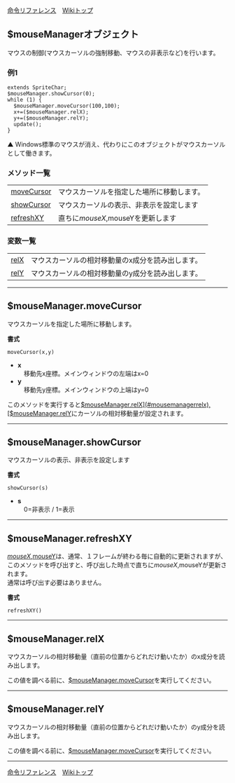 
[命令リファレンス](./reference)&emsp;[Wikiトップ](./)

<title>命令リファレンス - $mouseManager</title>

## $mouseManagerオブジェクト

マウスの制御(マウスカーソルの強制移動、マウスの非表示など)を行います。

### 例1
```
extends SpriteChar;
$mouseManager.showCursor(0);
while (1) {
  $mouseManager.moveCursor(100,100);
  x+=($mouseManager.relX);
  y+=($mouseManager.relY);
  update();
}
```
▲ Windows標準のマウスが消え、代わりにこのオブジェクトがマウスカーソルとして働きます。

### メソッド一覧
|||
|-|-|
|[moveCursor](#mousemanagermovecursor)|マウスカーソルを指定した場所に移動します。|
|[showCursor](#mousemanagershowcursor)|マウスカーソルの表示、非表示を設定します|
|[refreshXY](#mousemanagerrefreshxy)|直ちに$mouseX,$mouseYを更新します|

### 変数一覧
|||
|-|-|
|[relX](#mousemanagerrelx)|マウスカーソルの相対移動量のx成分を読み出します。|
|[relY](#mousemanagerrely)|マウスカーソルの相対移動量のy成分を読み出します。|

***

## $mouseManager.moveCursor
マウスカーソルを指定した場所に移動します。

**書式**
```
moveCursor(x,y)
```

- **x**  
&emsp;移動先x座標。メインウィンドウの左端はx=0
- **y**  
&emsp;移動先y座標。メインウィンドウの上端はy=0

このメソッドを実行すると[$mouseManager.relX](#mousemanagerrelx), [$mouseManager.relY](#mousemanagerrely)にカーソルの相対移動量が設定されます。

***

## $mouseManager.showCursor
マウスカーソルの表示、非表示を設定します

**書式**
```
showCursor(s)
```

- **s**  
&emsp;0=非表示 / 1=表示

***

## $mouseManager.refreshXY
[$mouseX,$mouseY](./rf-mouse-xy)は、通常、１フレームが終わる毎に自動的に更新されますが、  
このメソッドを呼び出すと、呼び出した時点で直ちに$mouseX,$mouseYが更新されます。  
通常は呼び出す必要はありません。

**書式**
```
refreshXY()
```

***

## $mouseManager.relX  
マウスカーソルの相対移動量（直前の位置からどれだけ動いたか）のx成分を読み出します。

この値を調べる前に、[$mouseManager.moveCursor](#mousemanagermovecursor)を実行してください。

***

## $mouseManager.relY  
マウスカーソルの相対移動量（直前の位置からどれだけ動いたか）のy成分を読み出します。

この値を調べる前に、[$mouseManager.moveCursor](#mousemanagermovecursor)を実行してください。

***

[命令リファレンス](./reference)&emsp;[Wikiトップ](./)

